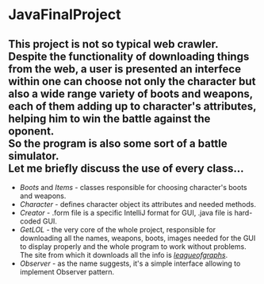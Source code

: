 # JavaFinalProject  

This project is not so typical web crawler. Despite the functionality of downloading things from the web, a user is presented an interfece within one can choose not only the character but also a wide range variety of boots and weapons, each of them adding up to character's attributes, helping him to win the battle against the oponent.  
So the program is also some sort of a battle simulator.  
 Let me briefly discuss the use of every class...  
----  
* *Boots* and *Items* - classes responsible for choosing character's boots and weapons.  
* *Character* - defines character object its attributes and needed methods.  
* *Creator* - .form file is a specific IntelliJ format for GUI, .java file is hard-coded GUI.  
* *GetLOL* - the very core of the whole project, responsible for downloading all the names, weapons, boots, images needed for the GUI to display properly and the whole program to work without problems. 
The site from which it downloads all the info is [_leagueofgraphs_](https://www.leagueofgraphs.com).   
* *Observer* - as the name suggests, it's a simple interface allowing to implement Observer pattern.   

